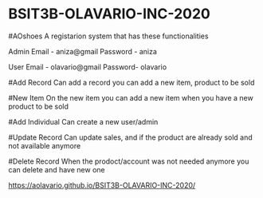 # BSIT3B-OLAVARIO-INC-2020

#AOshoes
A registarion system that has these functionalities

Admin
Email - aniza@gmail
Password - aniza

User
Email - olavario@gmail
Password- olavario


#Add Record
 Can add a record you can add a new item, product to be sold

#New Item
On the new item you can add a new item when you have a new product to be sold

#Add Individual
Can create a new user/admin

#Update Record
Can update sales, and if the product are already sold and not available anymore

#Delete Record
When the prodoct/account was not needed anymore you can delete and have new one

https://aolavario.github.io/BSIT3B-OLAVARIO-INC-2020/
